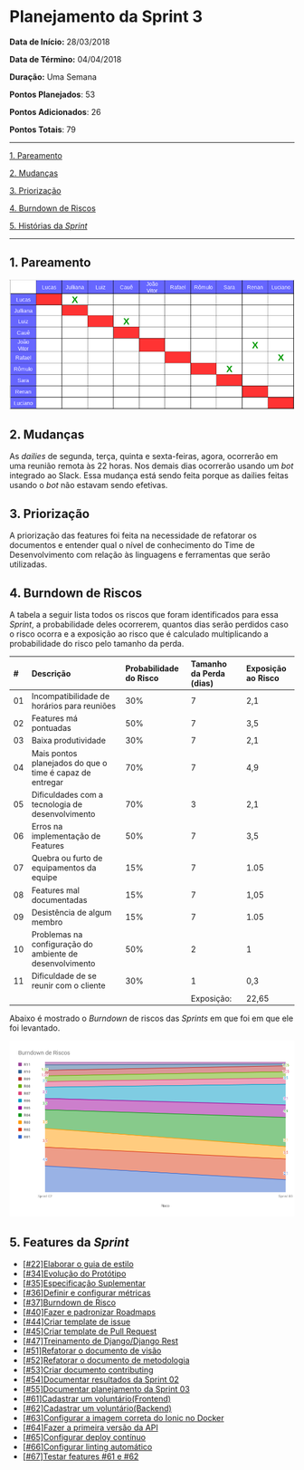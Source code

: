 # Planejamento da Sprint 3  

**Data de Início:** 28/03/2018  

**Data de Término:** 04/04/2018

**Duração:** Uma Semana

**Pontos Planejados**: 53

**Pontos Adicionados**: 26

**Pontos Totais**: 79

-------

[1. Pareamento](#1-pareamento)

[2. Mudanças](#2-mudanças)

[3. Priorização](#3-priorizacao)

[4. Burndown de Riscos](#4-burndown-de-riscos)

[5. Histórias da _Sprint_](#5-histórias-da-sprint)

-------
## 1. Pareamento
![](../images/pairing_table_sprint03.png)

## 2. Mudanças
As _dailies_ de segunda, terça, quinta e sexta-feiras, agora, ocorrerão em uma reunião remota às 22 horas. Nos demais dias ocorrerão usando um _bot_ integrado ao Slack. Essa mudança está sendo feita porque as dailies feitas usando o _bot_ não estavam sendo efetivas.

## 3. Priorização
A priorização das features foi feita na necessidade de refatorar os documentos e entender qual o nível de conhecimento do Time de Desenvolvimento com relação às linguagens e ferramentas que serão utilizadas.

## 4. Burndown de Riscos

A  tabela a seguir lista todos os riscos que foram identificados para essa _Sprint_, a probabilidade deles ocorrerem, quantos dias serão perdidos caso o risco ocorra e a exposição ao risco que é calculado multiplicando a probabilidade do risco pelo tamanho da perda.

| # | Descrição | Probabilidade do Risco |Tamanho da Perda (dias)|Exposição ao Risco
| :--- | :------------- | :------------- | :------------- | :------------- |
| 01 | Incompatibilidade de horários para reuniões  | 30%  | 7  | 2,1  |
| 02 | Features má pontuadas  | 50%  | 7 | 3,5  |
| 03 | Baixa produtividade  | 30%  | 7  | 2,1  |
| 04 | Mais pontos planejados do que o time é capaz de entregar  | 70%  | 7  | 4,9  |
| 05 | Dificuldades com a tecnologia de desenvolvimento  | 70%  | 3  | 2,1  |
| 06 | Erros na implementação de Features  | 50%  | 7  |  3,5 |
| 07 | Quebra ou furto de equipamentos da equipe   | 15%   | 7 | 1.05  |
| 08 | Features mal documentadas   | 15%  | 7  | 1,05  |
| 09 |  Desistência de algum membro       | 15%    | 7 | 1.05|
| 10 | Problemas na configuração do ambiente de desenvolvimento  | 50%  |  2 | 1  |
| 11 | Dificuldade de se reunir com o cliente   | 30%  | 1  | 0,3  |
|   |   |   | Exposição:  | 22,65  |

Abaixo é mostrado o _Burndown_ de riscos das _Sprints_ em que foi em que ele foi levantado.

![](../images/burndown_risk_sprint3.png)

## 5. Features da _Sprint_
* <a href="https://github.com/fga-gpp-mds/2018.1-Lacos-da-Alegria/issues/22">[#22]Elaborar o guia de estilo</a>
* <a href="https://github.com/fga-gpp-mds/2018.1-Lacos-da-Alegria/issues/34">[#34]Evolução do Protótipo</a>
* <a href="https://github.com/fga-gpp-mds/2018.1-Lacos-da-Alegria/issues/35">[#35]Especificação Suplementar</a>
* <a href="https://github.com/fga-gpp-mds/2018.1-Lacos-da-Alegria/issues/36">[#36]Definir e configurar métricas</a>
* <a href="https://github.com/fga-gpp-mds/2018.1-Lacos-da-Alegria/issues/37">[#37]Burndown de Risco<a>
* <a href="https://github.com/fga-gpp-mds/2018.1-Lacos-da-Alegria/issues/40">[#40]Fazer e padronizar Roadmaps<a>
* <a href="https://github.com/fga-gpp-mds/2018.1-Lacos-da-Alegria/issues/44">[#44]Criar template de issue</a>
* <a href="https://github.com/fga-gpp-mds/2018.1-Lacos-da-Alegria/issues/45">[#45]Criar template de Pull Request</a>
* <a href="https://github.com/fga-gpp-mds/2018.1-Lacos-da-Alegria/issues/47">[#47]Treinamento de Django/Django Rest</a>
* <a href="https://github.com/fga-gpp-mds/2018.1-Lacos-da-Alegria/issues/51">[#51]Refatorar o documento de visão</a>
* <a href="https://github.com/fga-gpp-mds/2018.1-Lacos-da-Alegria/issues/52">[#52]Refatorar o documento de metodologia</a>
* <a href="https://github.com/fga-gpp-mds/2018.1-Lacos-da-Alegria/issues/53">[#53]Criar documento contributing</a>
* <a href="https://github.com/fga-gpp-mds/2018.1-Lacos-da-Alegria/issues/54">[#54]Documentar resultados da Sprint 02</a>
* <a href="https://github.com/fga-gpp-mds/2018.1-Lacos-da-Alegria/issues/55">[#55]Documentar planejamento da Sprint 03</a>
* <a href="https://github.com/fga-gpp-mds/2018.1-Lacos-da-Alegria/issues/61">[#61]Cadastrar um voluntário(Frontend)</a>
* <a href="https://github.com/fga-gpp-mds/2018.1-Lacos-da-Alegria/issues/62">[#62]Cadastrar um voluntário(Backend)</a>
* <a href="https://github.com/fga-gpp-mds/2018.1-Lacos-da-Alegria/issues/63">[#63]Configurar a imagem correta do Ionic no Docker</a>
* <a href="https://github.com/fga-gpp-mds/2018.1-Lacos-da-Alegria/issues/64">[#64]Fazer a primeira versão da API</a>
* <a href="https://github.com/fga-gpp-mds/2018.1-Lacos-da-Alegria/issues/65">[#65]Configurar deploy contínuo</a>
* <a href="https://github.com/fga-gpp-mds/2018.1-Lacos-da-Alegria/issues/66">[#66]Configurar linting automático</a>
* <a href="https://github.com/fga-gpp-mds/2018.1-Lacos-da-Alegria/issues/67">[#67]Testar features #61 e #62</a>

